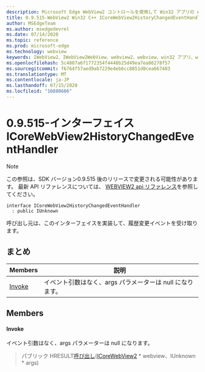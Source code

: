 ```yaml
---
description: Microsoft Edge WebView2 コントロールを使用して Win32 アプリの web コンテンツをホストする
title: 0.9.515-WebView2 Win32 C++ ICoreWebView2HistoryChangedEventHandler
author: MSEdgeTeam
ms.author: msedgedevrel
ms.date: 07/14/2020
ms.topic: reference
ms.prod: microsoft-edge
ms.technology: webview
keywords: IWebView2、IWebView2WebView、webview2、webview、win32 アプリ、win32、edge、ICoreWebView2、ICoreWebView2Controller、browser control、edge html
ms.openlocfilehash: 5c4807a6f1772354f4448b25d49ea7ea86278f57
ms.sourcegitcommit: f6764f57aed9ab7229e4eb6cc8851d0cea667403
ms.translationtype: MT
ms.contentlocale: ja-JP
ms.lasthandoff: 07/15/2020
ms.locfileid: "10880606"
---
```

# 0.9.515-インターフェイス ICoreWebView2HistoryChangedEventHandler 

> [!NOTE]
> この参照は、SDK バージョン0.9.515 後のリリースで変更される可能性があります。 最新 API リファレンスについては、 [WEBVIEW2 api リファレンス](../../../webview2-api-reference.md)を参照してください。

```
interface ICoreWebView2HistoryChangedEventHandler
  : public IUnknown
```

呼び出し元は、このインターフェイスを実装して、履歴変更イベントを受け取ります。

## まとめ

 Members                        | 説明
--------------------------------|---------------------------------------------
[Invoke](#invoke) | イベント引数はなく、args パラメーターは null になります。

## Members

#### Invoke 

イベント引数はなく、args パラメーターは null になります。

> パブリック HRESULT[呼び出し](#invoke)([ICoreWebView2](icorewebview2.md) * webview、IUnknown * args)

